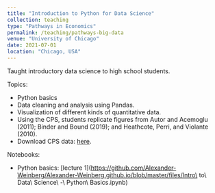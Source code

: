 ```yaml
---
title: "Introduction to Python for Data Science"
collection: teaching
type: "Pathways in Economics"
permalink: /teaching/pathways-big-data
venue: "University of Chicago"
date: 2021-07-01
location: "Chicago, USA"
---
```


Taught introductory data science to high school students.

Topics:

- Python basics
- Data cleaning and analysis using Pandas.
- Visualization of different kinds of quantitative data.
- Using the CPS, students replicate figures from Autor and Acemoglu (2011); Binder and Bound (2019); and Heathcote, Perri, and Violante (2010).
- Download CPS data: [here](../files/cpspanel.zip).

Notebooks:

- Python basics: [lecture 1](https://github.com/Alexander-Weinberg/Alexander-Weinberg.github.io/blob/master/files/Intro\ to\ Data\ Science\ -\ Python\ Basics.ipynb)
